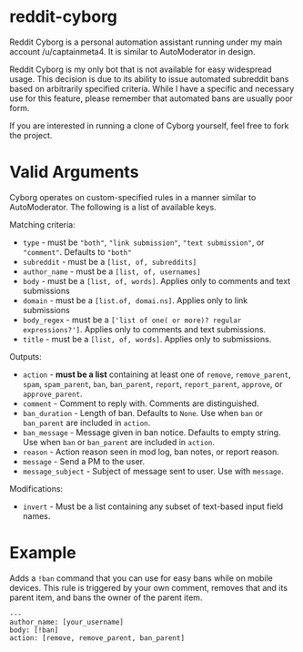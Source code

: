 # reddit-cyborg

Reddit Cyborg is a personal automation assistant running under my main account /u/captainmeta4. It is similar to AutoModerator in design.

Reddit Cyborg is my only bot that is not available for easy widespread usage. This decision is due to its ability to issue automated subreddit bans based on arbitrarily specified criteria. While I have a specific and necessary use for this feature, please remember that automated bans are usually poor form.

If you are interested in running a clone of Cyborg yourself, feel free to fork the project.

# Valid Arguments

Cyborg operates on custom-specified rules in a manner similar to AutoModerator. The following is a list of available keys.

Matching criteria:

* `type` - must be `"both"`, `"link submission"`, `"text submission"`, or `"comment"`. Defaults to `"both"`
* `subreddit` - must be a `[list, of, subreddits]`
* `author_name` - must be a `[list, of, usernames]`
* `body` - must be a `[list, of, words]`. Applies only to comments and text submissions
* `domain` - must be a `[list.of, domai.ns]`. Applies only to link submissions
* `body_regex` - must be a `['list of one( or more)? regular expressions?']`. Applies only to comments and text submissions.
* `title` - must be a `[list, of, words]`. Applies only to submissions.

Outputs:

* `action` - **must be a list** containing at least one of `remove`, `remove_parent`, `spam`, `spam_parent`, `ban`, `ban_parent`, `report`, `report_parent`, `approve`, or `approve_parent`.
* `comment` - Comment to reply with. Comments are distinguished.
* `ban_duration` - Length of ban. Defaults to `None`. Use when `ban` or `ban_parent` are included in `action`.
* `ban_message` - Message given in ban notice. Defaults to empty string. Use when `ban` or `ban_parent` are included in `action`.
* `reason` - Action reason seen in mod log, ban notes, or report reason.
* `message` - Send a PM to the user.
* `message_subject` - Subject of message sent to user. Use with `message`.

Modifications:

* `invert` - Must be a list containing any subset of text-based input field names.


# Example

Adds a `!ban` command that you can use for easy bans while on mobile devices. This rule is triggered by your own comment, removes that and its parent item, and bans the owner of the parent item.

    ---
    author_name: [your_username]
    body: [!ban]
    action: [remove, remove_parent, ban_parent]
